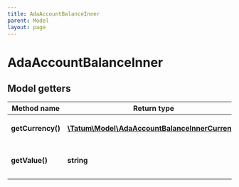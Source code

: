 ```yaml
---
title: AdaAccountBalanceInner
parent: Model
layout: page
---
```


# AdaAccountBalanceInner

## Model getters

Method name | Return type | Description | Notes
------------ | ------------- | ------------- | -------------
**getCurrency()** | [**\Tatum\Model\AdaAccountBalanceInnerCurrency**](../AdaAccountBalanceInnerCurrency) |  <br>Example: `null` | [optional]
**getValue()** | **string** | Quantity of the asset. <br>Example: `null` | [optional]

